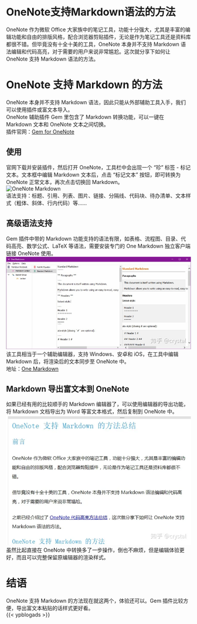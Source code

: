 # OneNote支持Markdown语法的方法


OneNote 作为微软 Office 大家族中的笔记工具，功能十分强大，尤其是丰富的编辑功能和自由的排版风格，配合浏览器剪贴插件，无论是作为笔记工具还是资料库都很不错。但毕竟没有十全十美的工具，OneNote 本身并不支持 Markdown 语法编辑和代码高亮，对于需要的用户来说非常尴尬。这次就分享下如何让 OneNote 支持 Markdown 语法的方法。
# OneNote 支持 Markdown 的方法
OneNote 本身并不支持 Markdown 语法，因此只能从外部辅助工具入手，我们可以使用插件或富文本导入。  
OneNote 辅助插件 Gem 里包含了 Markdown 转换功能，可以一键在 Markdown 文本和 OneNote 文本之间切换。  
插件官网：[Gem for OneNote](https://www.onenotegem.com/a/addins/gem-for-onenote.html)  
## 使用
官网下载并安装插件，然后打开 OneNote，工具栏中会出现一个 “珍” 标签 - 标记文本。文本框中编辑 Markdown 文本后，点击 “标记文本” 按钮，即可转换为 OneNote 正常文本，再次点击切换回 Markdown。  
![OneNote Markdown](onenote-markdonw.gif)  
语法支持：标题、引用、列表、图片、链接、分隔线、代码块、待办清单、文本样式（粗体、斜体、行内代码）等……
## 高级语法支持
Gem 插件中带的 Markdown 功能支持的语法有限，如表格、流程图、目录、代码高亮、数学公式、LaTeX 等语法，需要安装专门的 One Markdown 独立客户端链接 OneNote 使用。  
![Onenote Markdown](onenote-markdown.jpg)  
该工具相当于一个辅助编辑器，支持 Windows、安卓和 iOS，在工具中编辑 Markdown 后，将渲染后的文本同步至 OneNote 中。  
地址：[One Markdown](https://link.zhihu.com/?target=https%3A//www.onenotegem.com/one-markdown.html)
## Markdown 导出富文本到 OneNote
如果已经有用的比较顺手的 Markdown 编辑器了，可以使用编辑器的导出功能，将 Markdown 文档导出为 Word 等富文本格式，然后复制到 OneNote 中。  
![Onenote Markdown](onenote-markdown.webp)  
虽然比起直接在 OneNote 中转换多了一步操作，倒也不麻烦，但是编辑体验更好，而且可以完整保留原编辑器的渲染样式。  
# 结语
OneNote 支持 Markdown 的方法现在就这两个，体验还可以。Gem 插件比较方便，导出富文本粘贴的话样式更好看。  
{{< ypblogads >}}
